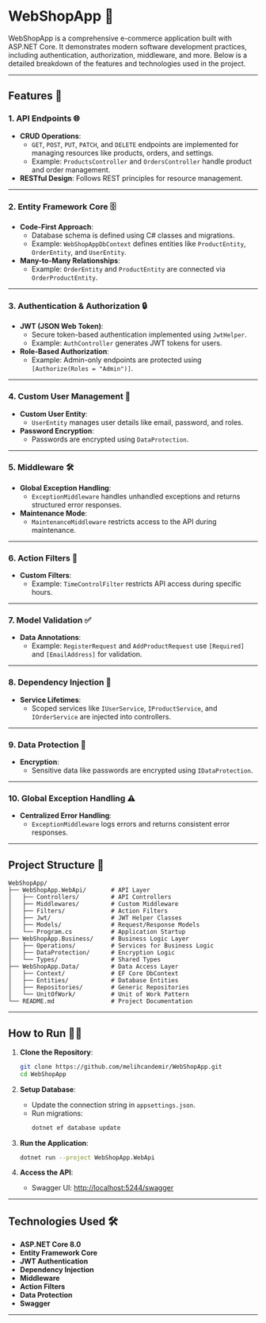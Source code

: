 # WebShopApp 🛒

WebShopApp is a comprehensive e-commerce application built with ASP.NET Core. It demonstrates modern software development practices, including authentication, authorization, middleware, and more. Below is a detailed breakdown of the features and technologies used in the project.

---

## Features 🚀

### 1. **API Endpoints** 🌐
- **CRUD Operations**: 
  - `GET`, `POST`, `PUT`, `PATCH`, and `DELETE` endpoints are implemented for managing resources like products, orders, and settings.
  - Example: `ProductsController` and `OrdersController` handle product and order management.
- **RESTful Design**: Follows REST principles for resource management.

---

### 2. **Entity Framework Core** 🗄️
- **Code-First Approach**: 
  - Database schema is defined using C# classes and migrations.
  - Example: `WebShopAppDbContext` defines entities like `ProductEntity`, `OrderEntity`, and `UserEntity`.
- **Many-to-Many Relationships**:
  - Example: `OrderEntity` and `ProductEntity` are connected via `OrderProductEntity`.

---

### 3. **Authentication & Authorization** 🔒
- **JWT (JSON Web Token)**:
  - Secure token-based authentication implemented using `JwtHelper`.
  - Example: `AuthController` generates JWT tokens for users.
- **Role-Based Authorization**:
  - Example: Admin-only endpoints are protected using `[Authorize(Roles = "Admin")]`.

---

### 4. **Custom User Management** 👤
- **Custom User Entity**:
  - `UserEntity` manages user details like email, password, and roles.
- **Password Encryption**:
  - Passwords are encrypted using `DataProtection`.

---

### 5. **Middleware** 🛠️
- **Global Exception Handling**:
  - `ExceptionMiddleware` handles unhandled exceptions and returns structured error responses.
- **Maintenance Mode**:
  - `MaintenanceMiddleware` restricts access to the API during maintenance.

---

### 6. **Action Filters** 🎯
- **Custom Filters**:
  - Example: `TimeControlFilter` restricts API access during specific hours.

---

### 7. **Model Validation** ✅
- **Data Annotations**:
  - Example: `RegisterRequest` and `AddProductRequest` use `[Required]` and `[EmailAddress]` for validation.

---

### 8. **Dependency Injection** 💉
- **Service Lifetimes**:
  - Scoped services like `IUserService`, `IProductService`, and `IOrderService` are injected into controllers.

---

### 9. **Data Protection** 🔐
- **Encryption**:
  - Sensitive data like passwords are encrypted using `IDataProtection`.

---

### 10. **Global Exception Handling** ⚠️
- **Centralized Error Handling**:
  - `ExceptionMiddleware` logs errors and returns consistent error responses.

---

## Project Structure 📂

```
WebShopApp/
├── WebShopApp.WebApi/       # API Layer
│   ├── Controllers/         # API Controllers
│   ├── Middlewares/         # Custom Middleware
│   ├── Filters/             # Action Filters
│   ├── Jwt/                 # JWT Helper Classes
│   ├── Models/              # Request/Response Models
│   └── Program.cs           # Application Startup
├── WebShopApp.Business/     # Business Logic Layer
│   ├── Operations/          # Services for Business Logic
│   ├── DataProtection/      # Encryption Logic
│   └── Types/               # Shared Types
├── WebShopApp.Data/         # Data Access Layer
│   ├── Context/             # EF Core DbContext
│   ├── Entities/            # Database Entities
│   ├── Repositories/        # Generic Repositories
│   └── UnitOfWork/          # Unit of Work Pattern
└── README.md                # Project Documentation
```

---

## How to Run 🏃‍♂️

1. **Clone the Repository**:
   ```bash
   git clone https://github.com/melihcandemir/WebShopApp.git
   cd WebShopApp
   ```

2. **Setup Database**:
   - Update the connection string in `appsettings.json`.
   - Run migrations:
     ```bash
     dotnet ef database update
     ```

3. **Run the Application**:
   ```bash
   dotnet run --project WebShopApp.WebApi
   ```

4. **Access the API**:
   - Swagger UI: [http://localhost:5244/swagger](http://localhost:5244/swagger)

---

## Technologies Used 🛠️

- **ASP.NET Core 8.0**
- **Entity Framework Core**
- **JWT Authentication**
- **Dependency Injection**
- **Middleware**
- **Action Filters**
- **Data Protection**
- **Swagger**

---
